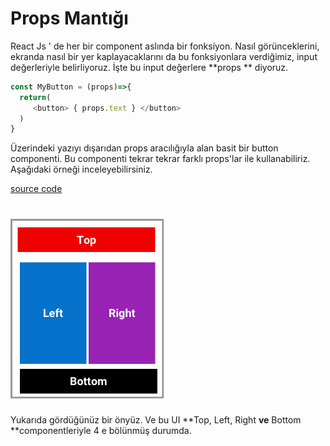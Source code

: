 # Props Mantığı

React Js ' de her bir component aslında bir fonksiyon. Nasıl görünceklerini, ekranda nasıl bir yer kaplayacaklarını da bu fonksiyonlara verdiğimiz, input değerleriyle belirliyoruz. İşte bu input değerlere **props ** diyoruz.

```js
const MyButton = (props)=>{
  return( 
     <button> { props.text } </button>
  )
}
```

 Üzerindeki yazıyı dışarıdan props aracılığıyla alan basit bir button componenti. Bu componenti tekrar tekrar farklı props'lar ile kullanabiliriz.  Aşağıdaki örneği inceleyebilirsiniz.

[source code](http://jsbin.com/mebesol/9/edit?html,js,output)



# ![](/assets/Desktop22.png)

Yukarıda gördüğünüz bir önyüz. Ve bu UI **Top, Left, Right **ve** Bottom **componentleriyle  4 e bölünmüş durumda.

